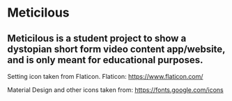 # Meticilous

## Meticilous is a student project to show a dystopian short form video content app/website, and is only meant for educational purposes.

Setting icon taken from Flaticon.
Flaticon: https://www.flaticon.com/

Material Design and other icons taken from: https://fonts.google.com/icons
